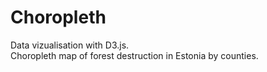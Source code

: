 # Choropleth
 Data vizualisation with D3.js.  
 Choropleth map of forest destruction in Estonia by counties. 
